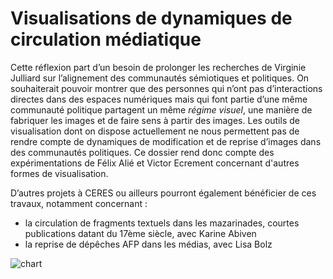 # Visualisations de dynamiques de circulation médiatique

Cette réflexion part d’un besoin de prolonger les recherches de Virginie Julliard sur l’alignement des communautés sémiotiques et politiques. On souhaiterait pouvoir montrer que des personnes qui n’ont pas d’interactions directes dans des espaces numériques mais qui font partie d’une même communauté politique partagent un même *régime visuel*, une manière de fabriquer les images et de faire sens à partir des images. Les outils de visualisation dont on dispose actuellement ne nous permettent pas de rendre compte de dynamiques de modification et de reprise d’images dans des communautés politiques. Ce dossier rend donc compte des expérimentations de Félix Alié et Victor Ecrement concernant d'autres formes de visualisation.

D’autres projets à CERES ou ailleurs pourront également bénéficier de ces travaux, notamment concernant :
- la circulation de fragments textuels dans les mazarinades, courtes publications datant du 17ème siècle, avec Karine Abiven
- la reprise de dépêches AFP dans les médias, avec Lisa Bolz

![chart](https://user-images.githubusercontent.com/104915084/167105596-4be7f669-bec8-409f-92bf-970afeb9cd29.svg)
